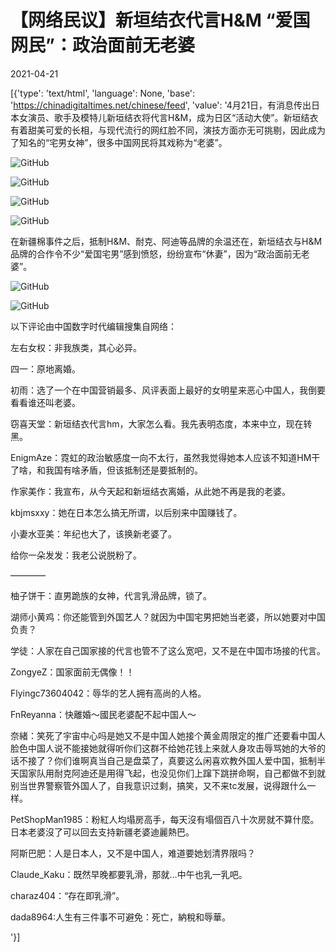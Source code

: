 # 【网络民议】新垣结衣代言H&M  “爱国网民”：政治面前无老婆

2021-04-21

[{'type': 'text/html', 'language': None, 'base': 'https://chinadigitaltimes.net/chinese/feed', 'value': '4月21日，有消息传出日本女演员、歌手及模特儿新垣结衣将代言H&amp;M，成为日区“活动大使”。新垣结衣有着甜美可爱的长相，与现代流行的网红脸不同，演技方面亦无可挑剔，因此成为了知名的“宅男女神”，很多中国网民将其戏称为“老婆”。

![GitHub](https://chinadigitaltimes.net/chinese/files/2021/04/image-1618987757912.png)

![GitHub](https://chinadigitaltimes.net/chinese/files/2021/04/image-1618987945835.png)

![GitHub](https://chinadigitaltimes.net/chinese/files/2021/04/image-1618988439871.png)

![GitHub](https://chinadigitaltimes.net/chinese/files/2021/04/image-1618988756231.png)

在新疆棉事件之后，抵制H&amp;M、耐克、阿迪等品牌的余温还在，新垣结衣与H&amp;M品牌的合作令不少“爱国宅男”感到愤怒，纷纷宣布“休妻”，因为“政治面前无老婆”。

![GitHub](https://chinadigitaltimes.net/chinese/files/2021/04/image-1618988672456.png)

![GitHub](https://chinadigitaltimes.net/chinese/files/2021/04/image-1618989430988.png)

以下评论由中国数字时代编辑搜集自网络：



左右女权：非我族类，其心必异。

四一：原地离婚。

初雨：选了一个在中国营销最多、风评表面上最好的女明星来恶心中国人，我倒要看看谁还叫老婆。

窃喜天堂：新垣结衣代言hm，大家怎么看。我先表明态度，本来中立，现在转黑。

EnigmAze：霓虹的政治敏感度一向不太行，虽然我觉得她本人应该不知道HM干了啥，和我国有啥矛盾，但该抵制还是要抵制的。

作家美作：我宣布，从今天起和新垣结衣离婚，从此她不再是我的老婆。

kbjmsxxy：她在日本怎么搞无所谓，以后别来中国赚钱了。

小妻水亚美：年纪也大了，该换新老婆了。

给你一朵发发：我老公说脱粉了。

&#8212;&#8212;&#8212;&#8212;

柚子饼干：直男跪族的女神，代言乳滑品牌，锁了。

湖师小黄鸡：你还能管到外国艺人？就因为中国宅男把她当老婆，所以她要对中国负责？

学徒：人家在自己国家接的代言也管不了这么宽吧，又不是在中国市场接的代言。

ZongyeZ：国家面前无偶像！！

Flyingc73604042：辱华的艺人拥有高尚的人格。

FnReyanna：快離婚～國民老婆配不起中国人～

奈緒：笑死了宇宙中心吗是她又不是中国人她接个黄金周限定的推广还要看中国人脸色中国人说不能接她就得听你们这群不给她花钱上来就人身攻击辱骂她的大爷的话不接了？你们谁啊真当自己是盘菜了，真要这么闲喜欢教外国人爱中国，抵制半天国家队用耐克阿迪还是用得飞起，也没见你们上蹿下跳拼命啊，自己都做不到就别当世界警察管外国人了，自我意识过剩，搞笑，又不来tc发展，说得跟什么一样。

PetShopMan1985：粉紅人均塌房高手，每天沒有塌個百八十次房就不算什麼。日本老婆沒了可以回去支持新疆老婆迪麗熱巴。

阿斯巴肥：人是日本人，又不是中国人，难道要她划清界限吗？

Claude_Kaku：既然早晚都要乳滑，那就…中午也乳一乳吧。

charaz404：“存在即乳滑”。

dada8964:人生有三件事不可避免：死亡，納稅和辱華。 

'}]